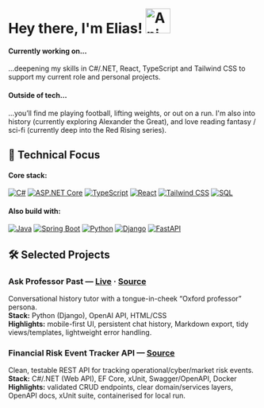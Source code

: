 <h1 align="left">Hey there, I'm Elias! <img src="https://iam-weijie.github.io/wave/hand-emoji.svg" alt="Animated Emoji" width="50" height="50"> </h1>

#### Currently working on...
...deepening my skills in C#/.NET, React, TypeScript and Tailwind CSS to support my current role and personal projects. 

#### Outside of tech...
...you’ll find me playing football, lifting weights, or out on a run. I'm also into history (currently exploring Alexander the Great), and love reading fantasy / sci-fi (currently deep into the Red Rising series).

## 🚀 **Technical Focus**

#### Core stack:
[![C#](https://img.shields.io/badge/C%23-239120?style=for-the-badge&logo=dotnet&logoColor=white)](https://learn.microsoft.com/en-us/dotnet/csharp/)
[![ASP.NET Core](https://img.shields.io/badge/ASP.NET_Core-512BD4?style=for-the-badge&logo=.net&logoColor=white)](https://learn.microsoft.com/en-us/aspnet/core/?view=aspnetcore-8.0)
[![TypeScript](https://img.shields.io/badge/TypeScript-3178C6?style=for-the-badge&logo=typescript&logoColor=white)](https://www.typescriptlang.org/docs/)
[![React](https://img.shields.io/badge/React-61DAFB?style=for-the-badge&logo=react&logoColor=black)](https://react.dev/)
[![Tailwind CSS](https://img.shields.io/badge/Tailwind_CSS-38B2AC?style=for-the-badge&logo=tailwindcss&logoColor=white)](https://tailwindcss.com/docs)
[![SQL](https://img.shields.io/badge/SQL-003B57?style=for-the-badge&logo=mysql&logoColor=white)](https://dev.mysql.com/doc/)

#### Also build with:
[![Java](https://img.shields.io/badge/Java-ED8B00?style=for-the-badge&logo=openjdk&logoColor=white)](https://docs.oracle.com/en/java/)
[![Spring Boot](https://img.shields.io/badge/Spring_Boot-6DB33F?style=for-the-badge&logo=springboot&logoColor=white)](https://spring.io/projects/spring-boot)
[![Python](https://img.shields.io/badge/Python-3776AB?style=for-the-badge&logo=python&logoColor=white)](https://docs.python.org/3/)
[![Django](https://img.shields.io/badge/Django-092E20?style=for-the-badge&logo=django&logoColor=white)](https://docs.djangoproject.com/en/stable/)
[![FastAPI](https://img.shields.io/badge/FastAPI-009688?style=for-the-badge&logo=fastapi&logoColor=white)](https://fastapi.tiangolo.com/)

## 🛠 Selected Projects

### Ask Professor Past — [Live](https://askprofessorpast.com) · [Source](https://github.com/3ixas/ask-professor-past)
Conversational history tutor with a tongue-in-cheek “Oxford professor” persona.  
**Stack:** Python (Django), OpenAI API, HTML/CSS  
**Highlights:** mobile-first UI, persistent chat history, Markdown export, tidy views/templates, lightweight error handling.

### Financial Risk Event Tracker API — [Source](https://github.com/3ixas/risk-event-tracker)
Clean, testable REST API for tracking operational/cyber/market risk events.  
**Stack:** C#/.NET (Web API), EF Core, xUnit, Swagger/OpenAPI, Docker  
**Highlights:** validated CRUD endpoints, clear domain/services layers, OpenAPI docs, xUnit suite, containerised for local run.

